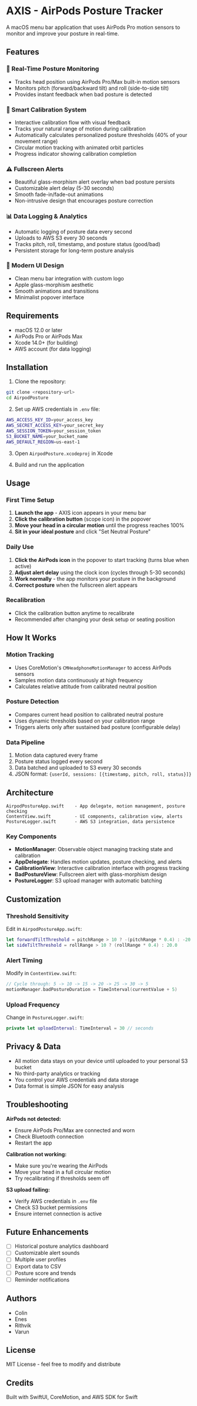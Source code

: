 # AXIS - AirPods Posture Tracker

A macOS menu bar application that uses AirPods Pro motion sensors to monitor and improve your posture in real-time.

## Features

### 🎯 Real-Time Posture Monitoring
- Tracks head position using AirPods Pro/Max built-in motion sensors
- Monitors pitch (forward/backward tilt) and roll (side-to-side tilt)
- Provides instant feedback when bad posture is detected

### 🔧 Smart Calibration System
- Interactive calibration flow with visual feedback
- Tracks your natural range of motion during calibration
- Automatically calculates personalized posture thresholds (40% of your movement range)
- Circular motion tracking with animated orbit particles
- Progress indicator showing calibration completion

### ⚠️ Fullscreen Alerts
- Beautiful glass-morphism alert overlay when bad posture persists
- Customizable alert delay (5-30 seconds)
- Smooth fade-in/fade-out animations
- Non-intrusive design that encourages posture correction

### 📊 Data Logging & Analytics
- Automatic logging of posture data every second
- Uploads to AWS S3 every 30 seconds
- Tracks pitch, roll, timestamp, and posture status (good/bad)
- Persistent storage for long-term posture analysis

### 🎨 Modern UI Design
- Clean menu bar integration with custom logo
- Apple glass-morphism aesthetic
- Smooth animations and transitions
- Minimalist popover interface

## Requirements

- macOS 12.0 or later
- AirPods Pro or AirPods Max
- Xcode 14.0+ (for building)
- AWS account (for data logging)

## Installation

1. Clone the repository:
```bash
git clone <repository-url>
cd AirpodPosture
```

2. Set up AWS credentials in `.env` file:
```bash
AWS_ACCESS_KEY_ID=your_access_key
AWS_SECRET_ACCESS_KEY=your_secret_key
AWS_SESSION_TOKEN=your_session_token
S3_BUCKET_NAME=your_bucket_name
AWS_DEFAULT_REGION=us-east-1
```

3. Open `AirpodPosture.xcodeproj` in Xcode

4. Build and run the application

## Usage

### First Time Setup

1. **Launch the app** - AXIS icon appears in your menu bar
2. **Click the calibration button** (scope icon) in the popover
3. **Move your head in a circular motion** until the progress reaches 100%
4. **Sit in your ideal posture** and click "Set Neutral Posture"

### Daily Use

1. **Click the AirPods icon** in the popover to start tracking (turns blue when active)
2. **Adjust alert delay** using the clock icon (cycles through 5-30 seconds)
3. **Work normally** - the app monitors your posture in the background
4. **Correct posture** when the fullscreen alert appears

### Recalibration

- Click the calibration button anytime to recalibrate
- Recommended after changing your desk setup or seating position

## How It Works

### Motion Tracking
- Uses CoreMotion's `CMHeadphoneMotionManager` to access AirPods sensors
- Samples motion data continuously at high frequency
- Calculates relative attitude from calibrated neutral position

### Posture Detection
- Compares current head position to calibrated neutral posture
- Uses dynamic thresholds based on your calibration range
- Triggers alerts only after sustained bad posture (configurable delay)

### Data Pipeline
1. Motion data captured every frame
2. Posture status logged every second
3. Data batched and uploaded to S3 every 30 seconds
4. JSON format: `{userId, sessions: [{timestamp, pitch, roll, status}]}`

## Architecture

```
AirpodPostureApp.swift    - App delegate, motion management, posture checking
ContentView.swift         - UI components, calibration view, alerts
PostureLogger.swift       - AWS S3 integration, data persistence
```

### Key Components

- **MotionManager**: Observable object managing tracking state and calibration
- **AppDelegate**: Handles motion updates, posture checking, and alerts
- **CalibrationView**: Interactive calibration interface with progress tracking
- **BadPostureView**: Fullscreen alert with glass-morphism design
- **PostureLogger**: S3 upload manager with automatic batching

## Customization

### Threshold Sensitivity
Edit in `AirpodPostureApp.swift`:
```swift
let forwardTiltThreshold = pitchRange > 10 ? -(pitchRange * 0.4) : -20.0
let sideTiltThreshold = rollRange > 10 ? (rollRange * 0.4) : 20.0
```

### Alert Timing
Modify in `ContentView.swift`:
```swift
// Cycle through: 5 -> 10 -> 15 -> 20 -> 25 -> 30 -> 5
motionManager.badPostureDuration = TimeInterval(currentValue + 5)
```

### Upload Frequency
Change in `PostureLogger.swift`:
```swift
private let uploadInterval: TimeInterval = 30 // seconds
```

## Privacy & Data

- All motion data stays on your device until uploaded to your personal S3 bucket
- No third-party analytics or tracking
- You control your AWS credentials and data storage
- Data format is simple JSON for easy analysis

## Troubleshooting

**AirPods not detected:**
- Ensure AirPods Pro/Max are connected and worn
- Check Bluetooth connection
- Restart the app

**Calibration not working:**
- Make sure you're wearing the AirPods
- Move your head in a full circular motion
- Try recalibrating if thresholds seem off

**S3 upload failing:**
- Verify AWS credentials in `.env` file
- Check S3 bucket permissions
- Ensure internet connection is active

## Future Enhancements

- [ ] Historical posture analytics dashboard
- [ ] Customizable alert sounds
- [ ] Multiple user profiles
- [ ] Export data to CSV
- [ ] Posture score and trends
- [ ] Reminder notifications

## Authors
-  Colin
-  Enes
-  Rithvik
-  Varun 

## License

MIT License - feel free to modify and distribute

## Credits

Built with SwiftUI, CoreMotion, and AWS SDK for Swift
